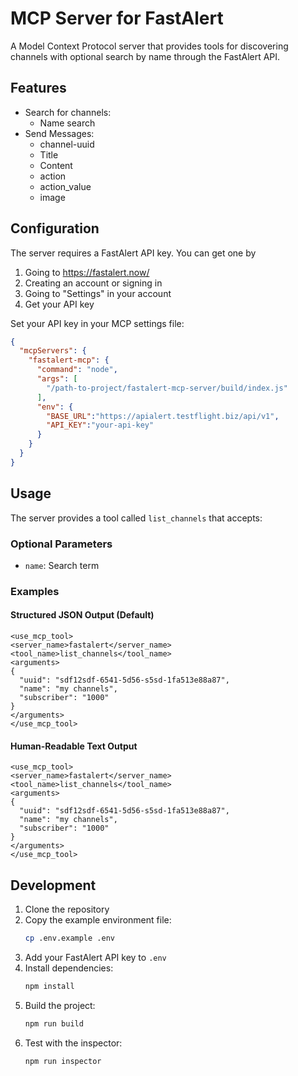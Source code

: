 # MCP Server for FastAlert

A Model Context Protocol server that provides tools for discovering channels with optional search by name through the FastAlert API.

## Features

- Search for channels:
  - Name search
- Send Messages:
  - channel-uuid
  - Title
  - Content
  - action
  - action_value
  - image

## Configuration

The server requires a FastAlert API key. You can get one by
1. Going to https://fastalert.now/
2. Creating an account or signing in
3. Going to "Settings" in your account
4. Get your API key

Set your API key in your MCP settings file:

```json
{
  "mcpServers": {
    "fastalert-mcp": {
      "command": "node",
      "args": [
        "/path-to-project/fastalert-mcp-server/build/index.js"
      ],
      "env": {
        "BASE_URL":"https://apialert.testflight.biz/api/v1",
        "API_KEY":"your-api-key"
      }
    }
  }
}
```

## Usage

The server provides a tool called `list_channels` that accepts:

### Optional Parameters
- `name`: Search term
### Examples

#### Structured JSON Output (Default)
```
<use_mcp_tool>
<server_name>fastalert</server_name>
<tool_name>list_channels</tool_name>
<arguments>
{
  "uuid": "sdf12sdf-6541-5d56-s5sd-1fa513e88a87",
  "name": "my channels",
  "subscriber": "1000"
}
</arguments>
</use_mcp_tool>
```

#### Human-Readable Text Output
```
<use_mcp_tool>
<server_name>fastalert</server_name>
<tool_name>list_channels</tool_name>
<arguments>
{
  "uuid": "sdf12sdf-6541-5d56-s5sd-1fa513e88a87",
  "name": "my channels",
  "subscriber": "1000"
}
</arguments>
</use_mcp_tool>
```

## Development

1. Clone the repository
2. Copy the example environment file:
   ```bash
   cp .env.example .env
   ```
3. Add your FastAlert API key to `.env`
4. Install dependencies:
   ```bash
   npm install
   ```
5. Build the project:
   ```bash
   npm run build
   ```
6. Test with the inspector:
   ```bash
   npm run inspector
   ```